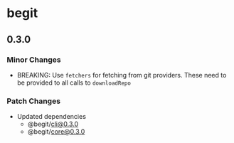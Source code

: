 # begit

## 0.3.0

### Minor Changes

- BREAKING: Use `fetchers` for fetching from git providers. These need to be provided to all calls to `downloadRepo`

### Patch Changes

- Updated dependencies
  - @begit/cli@0.3.0
  - @begit/core@0.3.0
